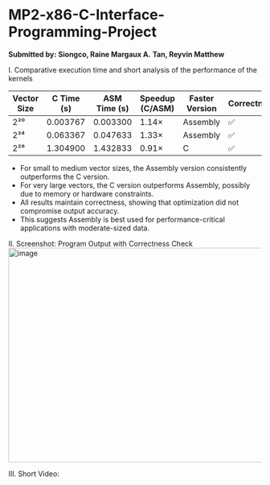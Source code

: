 # MP2-x86-C-Interface-Programming-Project
**Submitted by:**
**Siongco, Raine Margaux A.**
**Tan, Reyvin Matthew** 

I. Comparative execution time and short analysis of the performance of the kernels 

| Vector Size | C Time (s) | ASM Time (s) | Speedup (C/ASM) | Faster Version | Correctness |
|-------------|------------|--------------|-----------------|----------------|-------------|
| 2²⁰         | 0.003767   | 0.003300     | 1.14×           | Assembly       | ✅          |
| 2²⁴         | 0.063367   | 0.047633     | 1.33×           | Assembly       | ✅          |
| 2²⁸         | 1.304900   | 1.432833     | 0.91×           | C              | ✅          |

- For small to medium vector sizes, the Assembly version consistently outperforms the C version.
- For very large vectors, the C version outperforms Assembly, possibly due to memory or hardware constraints.
- All results maintain correctness, showing that optimization did not compromise output accuracy.
- This suggests Assembly is best used for performance-critical applications with moderate-sized data.

II. Screenshot: Program Output with Correctness Check 
<img width="614" height="426" alt="image" src="https://github.com/user-attachments/assets/093ff9f5-08aa-4d7a-bb4a-9abc63720b85" />

III. Short Video:


